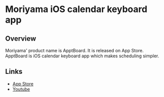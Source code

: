 # Moriyama iOS calendar keyboard app

## Overview

Moriyama' product name is ApptBoard.
It is released on App Store.
ApptBoard is iOS calendar keyboard app which makes scheduling simpler.

## Links

- [App Store](https://appsto.re/i6YW7Hv)
- [Youtube](https://www.youtube.com/watch?v=DpZSHmNChmI)
